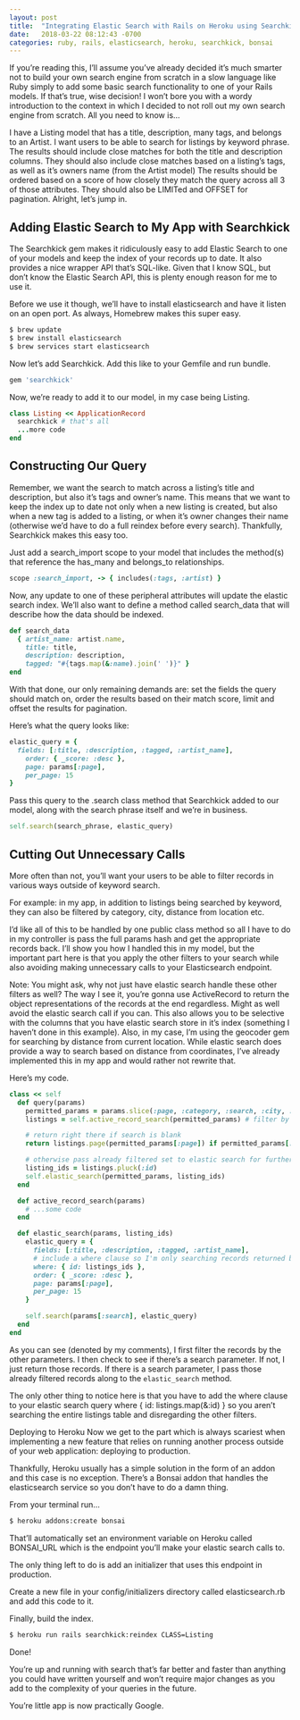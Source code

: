 ```yaml
---
layout: post
title:  "Integrating Elastic Search with Rails on Heroku using Searchkick and Bonsai"
date:   2018-03-22 08:12:43 -0700
categories: ruby, rails, elasticsearch, heroku, searchkick, bonsai
---
```


If you’re reading this, I’ll assume you’ve already decided it’s much smarter not to build your own search engine from scratch in a slow language like Ruby simply to add some basic search functionality to one of your Rails models. If that’s true, wise decision! I won’t bore you with a wordy introduction to the context in which I decided to not roll out my own search engine from scratch. All you need to know is…

I have a Listing model that has a title, description, many tags, and belongs to an Artist.
I want users to be able to search for listings by keyword phrase.
The results should include close matches for both the title and description columns. They should also include close matches based on a listing’s tags, as well as it’s owners name (from the Artist model)
The results should be ordered based on a score of how closely they match the query across all 3 of those attributes. They should also be LIMITed and OFFSET for pagination.
Alright, let’s jump in.

## Adding Elastic Search to My App with Searchkick

The Searchkick gem makes it ridiculously easy to add Elastic Search to one of your models and keep the index of your records up to date. It also provides a nice wrapper API that’s SQL-like. Given that I know SQL, but don’t know the Elastic Search API, this is plenty enough reason for me to use it.

Before we use it though, we’ll have to install elasticsearch and have it listen on an open port. As always, Homebrew makes this super easy.

```bash
$ brew update
$ brew install elasticsearch
$ brew services start elasticsearch
```

Now let’s add Searchkick. Add this like to your Gemfile and run bundle.

```ruby
gem 'searchkick'
```

Now, we’re ready to add it to our model, in my case being Listing.

```ruby
class Listing << ApplicationRecord
  searchkick # that's all
  ...more code
end
```

## Constructing Our Query

Remember, we want the search to match across a listing’s title and description, but also it’s tags and owner’s name. This means that we want to keep the index up to date not only when a new listing is created, but also when a new tag is added to a listing, or when it’s owner changes their name (otherwise we’d have to do a full reindex before every search). Thankfully, Searchkick makes this easy too.

Just add a search_import scope to your model that includes the method(s) that reference the has_many and belongs_to relationships.

```ruby
scope :search_import, -> { includes(:tags, :artist) }
```

Now, any update to one of these peripheral attributes will update the elastic search index. We’ll also want to define a method called search_data that will describe how the data should be indexed.

```ruby
def search_data
  { artist_name: artist.name,
    title: title,
    description: description,
    tagged: "#{tags.map(&:name).join(' ')}" }
end
```

With that done, our only remaining demands are: set the fields the query should match on, order the results based on their match score, limit and offset the results for pagination.

Here’s what the query looks like:

```ruby
elastic_query = {
  fields: [:title, :description, :tagged, :artist_name],
    order: { _score: :desc },
    page: params[:page],
    per_page: 15
}
```

Pass this query to the .search class method that Searchkick added to our model, along with the search phrase itself and we’re in business.

```ruby
self.search(search_phrase, elastic_query)
```

## Cutting Out Unnecessary Calls

More often than not, you’ll want your users to be able to filter records in various ways outside of keyword search.

For example: in my app, in addition to listings being searched by keyword, they can also be filtered by category, city, distance from location etc.

I’d like all of this to be handled by one public class method so all I have to do in my controller is pass the full params hash and get the appropriate records back. I’ll show you how I handled this in my model, but the important part here is that you apply the other filters to your search while also avoiding making unnecessary calls to your Elasticsearch endpoint.

Note: You might ask, why not just have elastic search handle these other filters as well? The way I see it, you’re gonna use ActiveRecord to return the object representations of the records at the end regardless. Might as well avoid the elastic search call if you can. This also allows you to be selective with the columns that you have elastic search store in it’s index (something I haven’t done in this example). Also, in my case, I’m using the geocoder gem for searching by distance from current location. While elastic search does provide a way to search based on distance from coordinates, I’ve already implemented this in my app and would rather not rewrite that.

Here’s my code.

```ruby
class << self
  def query(params)
    permitted_params = params.slice(:page, :category, :search, :city, :range)
    listings = self.active_record_search(permitted_params) # filter by other parameters first

    # return right there if search is blank
    return listings.page(permitted_params[:page]) if permitted_params[:search].blank?

    # otherwise pass already filtered set to elastic search for further filtering
    listing_ids = listings.pluck(:id)
    self.elastic_search(permitted_params, listing_ids)
  end

  def active_record_search(params)
    # ...some code
  end

  def elastic_search(params, listing_ids)
    elastic_query = {
      fields: [:title, :description, :tagged, :artist_name],
      # include a where clause so I'm only searching records returned by the other filters
      where: { id: listings_ids },
      order: { _score: :desc },
      page: params[:page],
      per_page: 15
    }

    self.search(params[:search], elastic_query)
  end
end
```

As you can see (denoted by my comments), I first filter the records by the other parameters. I then check to see if there’s a search parameter. If not, I just return those records. If there is a search parameter, I pass those already filtered records along to the `elastic_search` method.

The only other thing to notice here is that you have to add the where clause to your elastic search query where { id: listings.map(&:id) } so you aren’t searching the entire listings table and disregarding the other filters.

Deploying to Heroku
Now we get to the part which is always scariest when implementing a new feature that relies on running another process outside of your web application: deploying to production.

Thankfully, Heroku usually has a simple solution in the form of an addon and this case is no exception. There’s a Bonsai addon that handles the elasticsearch service so you don’t have to do a damn thing.

From your terminal run…

```bash
$ heroku addons:create bonsai
```

That’ll automatically set an environment variable on Heroku called BONSAI_URL which is the endpoint you’ll make your elastic search calls to.

The only thing left to do is add an initializer that uses this endpoint in production.

Create a new file in your config/initializers directory called elasticsearch.rb and add this code to it.


Finally, build the index.

```bash
$ heroku run rails searchkick:reindex CLASS=Listing
```

Done!

You’re up and running with search that’s far better and faster than anything you could have written yourself and won’t require major changes as you add to the complexity of your queries in the future.

You’re little app is now practically Google.
